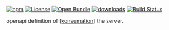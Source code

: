 [![npm](https://img.shields.io/npm/v/@konsumation/openapi.svg)](https://www.npmjs.com/package/@konsumation/openapi)
[![License](https://img.shields.io/badge/License-BSD%203--Clause-blue.svg)](https://opensource.org/licenses/BSD-3-Clause)
[![Open Bundle](https://bundlejs.com/badge-light.svg)](https://bundlejs.com/?q=@konsumation/openapi)
[![downloads](http://img.shields.io/npm/dm/@konsumation/openapi.svg?style=flat-square)](https://npmjs.org/package/@konsumation/openapi)
[![Build Status](https://img.shields.io/endpoint.svg?url=https%3A%2F%2Factions-badge.atrox.dev%2Fkonsumation%2Fopenapi%2Fbadge\&style=flat)](https://actions-badge.atrox.dev/konsumation/openapi/goto)


openapi definition of [[konsumation](https://konsumation.github.io)] the server.
